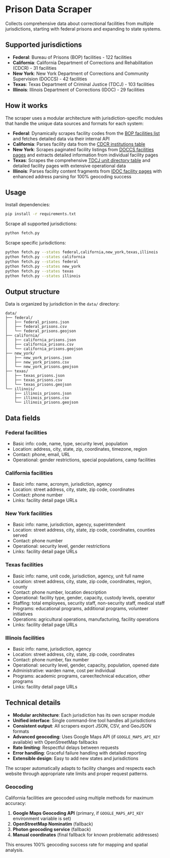 # Prison Data Scraper

Collects comprehensive data about correctional facilities from multiple jurisdictions, starting with federal prisons and expanding to state systems.

## Supported jurisdictions

- **Federal**: Bureau of Prisons (BOP) facilities - 122 facilities
- **California**: California Department of Corrections and Rehabilitation (CDCR) - 31 facilities  
- **New York**: New York Department of Corrections and Community Supervision (DOCCS) - 42 facilities
- **Texas**: Texas Department of Criminal Justice (TDCJ) - 103 facilities
- **Illinois**: Illinois Department of Corrections (IDOC) - 29 facilities

## How it works

The scraper uses a modular architecture with jurisdiction-specific modules that handle the unique data sources and formats for each system:

- **Federal**: Dynamically scrapes facility codes from the [BOP facilities list](https://www.bop.gov/locations/list.jsp) and fetches detailed data via their internal API
- **California**: Parses facility data from the [CDCR institutions table](https://www.cdcr.ca.gov/adult-operations/list-of-adult-institutions/)
- **New York**: Scrapes paginated facility listings from [DOCCS facilities pages](https://doccs.ny.gov/facilities) and extracts detailed information from individual facility pages
- **Texas**: Scrapes the comprehensive [TDCJ unit directory table](https://www.tdcj.texas.gov/unit_directory/index.html) and detailed facility pages with extensive operational data
- **Illinois**: Parses facility content fragments from [IDOC facility pages](https://idoc.illinois.gov/facilities/correctionalfacilities.html) with enhanced address parsing for 100% geocoding success

## Usage

Install dependencies:
```bash
pip install -r requirements.txt
```

Scrape all supported jurisdictions:
```bash
python fetch.py
```

Scrape specific jurisdictions:
```bash
python fetch.py --states federal,california,new_york,texas,illinois
python fetch.py --states california
python fetch.py --states federal
python fetch.py --states new_york
python fetch.py --states texas
python fetch.py --states illinois
```

## Output structure

Data is organized by jurisdiction in the `data/` directory:

```
data/
├── federal/
│   ├── federal_prisons.json
│   ├── federal_prisons.csv
│   └── federal_prisons.geojson
├── california/
│   ├── california_prisons.json
│   ├── california_prisons.csv
│   └── california_prisons.geojson
├── new_york/
│   ├── new_york_prisons.json
│   ├── new_york_prisons.csv
│   └── new_york_prisons.geojson
├── texas/
│   ├── texas_prisons.json
│   ├── texas_prisons.csv
│   └── texas_prisons.geojson
└── illinois/
    ├── illinois_prisons.json
    ├── illinois_prisons.csv
    └── illinois_prisons.geojson
```

## Data fields

### Federal facilities
- Basic info: code, name, type, security level, population
- Location: address, city, state, zip, coordinates, timezone, region
- Contact: phone, email, URL
- Operational: gender restrictions, special populations, camp facilities

### California facilities  
- Basic info: name, acronym, jurisdiction, agency
- Location: street address, city, state, zip code, coordinates
- Contact: phone number
- Links: facility detail page URLs

### New York facilities
- Basic info: name, jurisdiction, agency, superintendent
- Location: street address, city, state, zip code, coordinates, counties served
- Contact: phone number
- Operational: security level, gender restrictions
- Links: facility detail page URLs

### Texas facilities
- Basic info: name, unit code, jurisdiction, agency, unit full name
- Location: street address, city, state, zip code, coordinates, region, county
- Contact: phone number, location description
- Operational: facility type, gender, capacity, custody levels, operator
- Staffing: total employees, security staff, non-security staff, medical staff
- Programs: educational programs, additional programs, volunteer initiatives
- Operations: agricultural operations, manufacturing, facility operations
- Links: facility detail page URLs

### Illinois facilities
- Basic info: name, jurisdiction, agency
- Location: street address, city, state, zip code, coordinates
- Contact: phone number, fax number
- Operational: security level, gender, capacity, population, opened date
- Administrative: warden name, cost per individual
- Programs: academic programs, career/technical education, other programs
- Links: facility detail page URLs

## Technical details

- **Modular architecture**: Each jurisdiction has its own scraper module
- **Unified interface**: Single command-line tool handles all jurisdictions
- **Consistent output**: All scrapers export JSON, CSV, and GeoJSON formats
- **Advanced geocoding**: Uses Google Maps API (if `GOOGLE_MAPS_API_KEY` available) with OpenStreetMap fallbacks
- **Rate limiting**: Respectful delays between requests
- **Error handling**: Graceful failure handling with detailed reporting
- **Extensible design**: Easy to add new states and jurisdictions

The scraper automatically adapts to facility changes and respects each website through appropriate rate limits and proper request patterns.

### Geocoding

California facilities are geocoded using multiple methods for maximum accuracy:

1. **Google Maps Geocoding API** (primary, if `GOOGLE_MAPS_API_KEY` environment variable is set)
2. **OpenStreetMap Nominatim** (fallback)
3. **Photon geocoding service** (fallback)
4. **Manual coordinates** (final fallback for known problematic addresses)

This ensures 100% geocoding success rate for mapping and spatial analysis.

